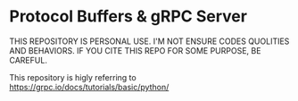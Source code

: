 # Protocol Buffers & gRPC Server

THIS REPOSITORY IS PERSONAL USE. I'M NOT ENSURE CODES QUOLITIES AND BEHAVIORS.
IF YOU CITE THIS REPO FOR SOME PURPOSE, BE CAREFUL.

This repository is higly referring to https://grpc.io/docs/tutorials/basic/python/ 
